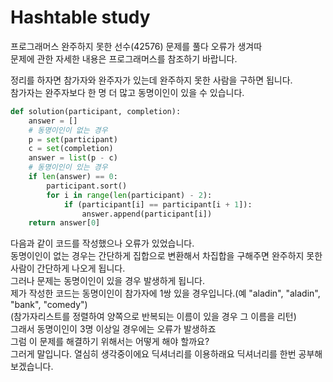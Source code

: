 
# Hashtable study
프로그래머스 완주하지 못한 선수(42576) 문제를 풀다 오류가 생겨따<br>
문제에 관한 자세한 내용은 프로그래머스를 참조하기 바랍니다.

정리를 하자면 참가자와 완주자가 있는데 완주하지 못한 사람을 구하면 됩니다.
<br> 참가자는 완주자보다 한 명 더 많고 동명이인이 있을 수 있습니다.

```python
def solution(participant, completion):
    answer = []
    # 동명이인이 없는 경우
    p = set(participant)
    c = set(completion)
    answer = list(p - c)
    # 동명이인이 있는 경우
    if len(answer) == 0:
        participant.sort()
        for i in range(len(participant) - 2):
            if (participant[i] == participant[i + 1]):
                answer.append(participant[i])
    return answer[0]
```
다음과 같이 코드를 작성했으나 오류가 있었습니다.<br>
동명이인이 없는 경우는 간단하게 집합으로 변환해서 차집합을 구해주면 완주하지 못한 사람이 간단하게 나오게 됩니다.
<br>그러나 문제는 동명이인이 있을 경우 발생하게 됩니다.
<br>제가 작성한 코드는 동명이인이 참가자에 1쌍 있을 경우입니다.(예 "aladin", "aladin", "bank", "comedy")
<br>(참가자리스트를 정렬하여 양쪽으로 반복되는 이름이 있을 경우 그 이름을 리턴)
<br>그래서 동명이인이 3명 이상일 경우에는 오류가 발생하죠
<br>그럼 이 문제를 해결하기 위해서는 어떻게 해야 할까요?
<br>그러게 말입니다. 열심히 생각중이에요 딕셔너리를 이용하래요 딕셔너리를 한번 공부해보겠습니다.
